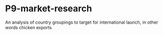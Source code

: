 # P9-market-research
An analysis of country groupings to target for international launch, in other words chicken exports
